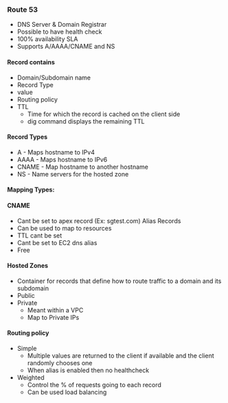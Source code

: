 ### Route 53

- DNS Server & Domain Registrar
- Possible to have health check
- 100% availability SLA
- Supports A/AAAA/CNAME and NS

 

#### Record contains

- Domain/Subdomain name
- Record Type
- value
- Routing policy
- TTL 
    - Time for which the record is cached on the client side
    - dig command displays the remaining TTL

#### Record Types
- A - Maps hostname to IPv4
- AAAA - Maps hostname to IPv6
- CNAME - Map hostname to another hostname
- NS - Name servers for the hosted zone

#### Mapping Types:

#### CNAME
- Cant be set to apex record (Ex: sgtest.com)
Alias Records
- Can be used to map to resources
- TTL cant be set
- Cant be set to EC2 dns alias
- Free

#### Hosted Zones
- Container for records that define how to route traffic to a domain and its subdomain
- Public
- Private
   - Meant within a VPC
   - Map to Private IPs
         
#### Routing policy
- Simple
  - Multiple values are returned to the client if available and the client randomly chooses one
  - When alias is enabled then no healthcheck
- Weighted
  - Control the % of requests going to each record
  - Can be used load balancing
